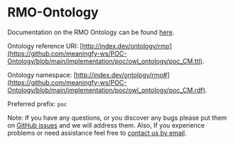 # RMO-Ontology
Documentation on the RMO Ontology can be found [here](https://meaningfy-ws.github.io/POC-Ontology/).

Ontology reference URI:  [http://index.dev/ontology/rmo](https://github.com/meaningfy-ws/POC-Ontology/blob/main/implementation/poc/owl_ontology/poc_CM.ttl).

Ontology namespace: [http://index.dev/ontology/rmo#](https://github.com/meaningfy-ws/POC-Ontology/blob/main/implementation/poc/owl_ontology/poc_CM.rdf).

Preferred prefix: `poc`

Note: If you have any questions, or you discover any bugs please put them on [GitHub issues](https://github.com/meaningfy-ws/POC-Ontology/issues) and we will address them.
Also, If you experience problems or need assistance feel free to [contact us by email](mailto:hi@meaningfy.ws).
